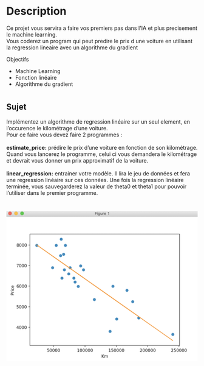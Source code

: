 <h1>Description</h1>
<p>Ce projet vous servira a faire vos premiers pas dans l'IA et plus precisement le machine learning.
<br> Vous coderez un program qui peut predire le prix d une voiture en utilisant la regression lineaire avec un algorithme du gradient</p>


Objectifs
- Machine Learning
- Fonction linéaire
- Algorithme du gradient

#
<h2>Sujet</h2>
<p>
Implémentez un algorithme de regression linéaire sur un seul element, en l’occurence
le kilométrage d’une voiture.<br>
Pour ce faire vous devez faire 2 programmes :<br>
<br>
<strong>estimate_price:</strong> prédire le prix d’une voiture en fonction
de son kilométrage. Quand vous lancerez le programme, celui ci vous demandera le
kilométrage et devrait vous donner un prix approximatif de la voiture.<br>
<br>
<strong>linear_regression:</strong> entrainer votre modèle. Il lira le jeu de
données et fera une regression linéaire sur ces données.
Une fois la regression linéaire terminée, vous sauvegarderez la valeur de theta0 et
theta1 pour pouvoir l’utiliser dans le premier programme.<br>
</p>

#

![Screenshot](./img/linear_regression.png)
